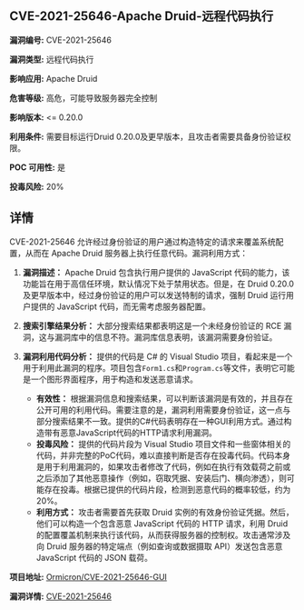 ## CVE-2021-25646-Apache Druid-远程代码执行

**漏洞编号:** CVE-2021-25646

**漏洞类型:** 远程代码执行

**影响应用:** Apache Druid

**危害等级:** 高危，可能导致服务器完全控制

**影响版本:** <= 0.20.0

**利用条件:** 需要目标运行Druid 0.20.0及更早版本，且攻击者需要具备身份验证权限。

**POC 可用性:** 是

**投毒风险:** 20%

## 详情

CVE-2021-25646 允许经过身份验证的用户通过构造特定的请求来覆盖系统配置，从而在 Apache Druid 服务器上执行任意代码。漏洞利用方式：

1.  **漏洞描述：** Apache Druid 包含执行用户提供的 JavaScript 代码的能力，该功能旨在用于高信任环境，默认情况下处于禁用状态。但是，在 Druid 0.20.0 及更早版本中，经过身份验证的用户可以发送特制的请求，强制 Druid 运行用户提供的 JavaScript 代码，而无需考虑服务器配置。
2.  **搜索引擎结果分析：** 大部分搜索结果都表明这是一个未经身份验证的 RCE 漏洞，这与漏洞库中的信息不符。漏洞库信息表明，该漏洞需要身份验证。
3.  **漏洞利用代码分析：** 提供的代码是 C# 的 Visual Studio 项目，看起来是一个用于利用此漏洞的程序。项目包含`Form1.cs`和`Program.cs`等文件，表明它可能是一个图形界面程序，用于构造和发送恶意请求。

    *   **有效性：** 根据漏洞信息和搜索结果，可以判断该漏洞是有效的，并且存在公开可用的利用代码。需要注意的是，漏洞利用需要身份验证，这一点与部分搜索结果不一致。提供的C#代码表明存在一种GUI利用方式。通过构造带有恶意JavaScript代码的HTTP请求利用漏洞。
    *   **投毒风险：**  提供的代码片段为 Visual Studio 项目文件和一些窗体相关的代码，并非完整的PoC代码，难以直接判断是否存在投毒代码。代码本身是用于利用漏洞的，如果攻击者修改了代码，例如在执行有效载荷之前或之后添加了其他恶意操作（例如，窃取凭据、安装后门、横向渗透），则可能存在投毒。根据已提供的代码片段，检测到恶意代码的概率较低，约为20%。
    *   **利用方式：** 攻击者需要首先获取 Druid 实例的有效身份验证凭据。然后，他们可以构造一个包含恶意 JavaScript 代码的 HTTP 请求，利用 Druid 的配置覆盖机制来执行该代码，从而获得服务器的控制权。攻击通常涉及向 Druid 服务器的特定端点（例如查询或数据摄取 API）发送包含恶意 JavaScript 代码的 JSON 载荷。

**项目地址:** [Ormicron/CVE-2021-25646-GUI](https://github.com/Ormicron/CVE-2021-25646-GUI)

**漏洞详情:** [CVE-2021-25646](https://nvd.nist.gov/vuln/detail/CVE-2021-25646)